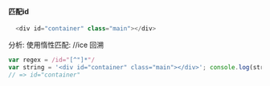 #### 匹配id
```javascript
  <div id="container" class="main"></div>
```
分析:
使用惰性匹配: //ice 回溯
```javascript
var regex = /id="[^"]*"/
var string = '<div id="container" class="main"></div>'; console.log(string.match(regex)[0]);
// => id="container"
```